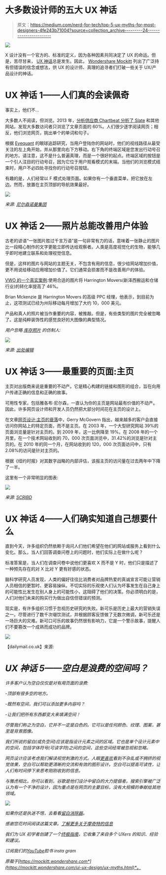 # 大多数设计师的五大 UX 神话

> 原文：<https://medium.com/nerd-for-tech/top-5-ux-myths-for-most-designers-4fe243b71004?source=collection_archive---------24----------------------->

![](img/85fc1ecd0d647e05182692b63c1b2548.png)

X 设计没有一个官方的、标准的定义，因为各种因素共同决定了 UX 的命运。但是，苦尽甘来， [UX 神话](https://bit.ly/3l5CzVl)总是发生。因此， [Wondershare Mockitt](https://bit.ly/3ewCXuz) 列出了广泛持有但错误的信念或想法，供 UX 的设计师、真理的追寻者们打破一些关于 UX/产品设计的神话。

# UX 神话 1——人们真的会读佩奇

事实上，他们不…

大多数人不阅读，但浏览。2013 年，[分析供应商 Chartbeat 分析了 Slate](https://blog.hubspot.com/marketing/most-people-arent-reading-to-the-end-of-your-posts) 和其他网站，发现大多数访问者只浏览了文章页面的 60%。人们很少逐字阅读网页；相反，他们浏览网页，挑出单个的单词和句子。

根据 [Eyequant](https://www.eyequant.com/) 的眼球追踪研究，当用户登陆你的网站时，他们的视线路径从最受关注的左上角开始，并从那里向右下方移动。右下角的终端区域是您发出行动号召的地方。请注意，这不是什么普遍真理，而是一个很好的起点。终端区域的按钮是一个引人注目的行动号召，因为它位于用户观看模式的末端。当他们的浏览模式结束时，用户不必四处寻找你的行动号召按钮。

有趣的是，人们经常以 F 模式处理页面。如果你有一个垂直菜单，把它放在左边。然而，放置在主页顶部的导航效果最好。

![](img/39fb70a8ae30046dffa34920520d6c08.png)

*来源:* [*尼尔森诺曼集团*](https://www.nngroup.com/articles/f-shaped-pattern-reading-web-content/)

# UX 神话 2——照片总能改善用户体验

古老的谚语“一张图片胜过千言万语”是一句非常有力的话，意味着一张静止的图片比一段精心制作的文字更能立即传达给观察者。人类是高度视觉化的生物，能够几乎即时地建立联系和处理视觉信息。

但是，这样的图片与网站的主题无关，不包含有用的信息，很少给网站增加价值，更不用说给移动应用增加价值了。它们通常会损害而不是改善用户的体验。

[VWO 的一个真实案例](https://vwo.com/success-stories/spectrum/):使用合适的图片将 Harrington Movers(新泽西搬运和仓储行业)的转化率提高了 46%。

Brian Mckenzie 是 Harrington Movers 的高级 PPC 经理，他表示，到目前为止，这项测试已经为州际移动每月增加了大约 10，000 美元。

产品和真人的照片被当作重要的内容，被推敲。但是，有些类型的图片完全被忽略了。这是纯粹装饰性的感觉良好的大图像的典型情况。

*用户忽略* [*库存照片*](https://aphotoeditor.com/2010/11/09/generic-photography-ignored-online/) *的仿制人:*

![](img/0fe54ddb55b8059e492547dddb776fc3.png)

*来源:* [*出处编辑*](https://aphotoeditor.com/2010/11/09/generic-photography-ignored-online/)

# UX 神话 3——最重要的页面:主页

主页对出版商来说是重要的不动产。它是精心构建的链接和图形的组合，旨在向用户传递正确的信息和正确的故事。

可用性专家，包括雅各布·尼尔森，一直认为你的主页是网站最有价值的不动产。因此，许多网页设计师和开发人员仍然把大部分时间花在主页的设计上。

在文章[网页设计:主页的衰落](https://www.cmswire.com/cms/web-engagement/web-design-the-decline-of-the-homepage-007269.php)中，Gerry McGovern 指出，越来越多的客户会直接访问你网站上的特定页面，而不是主页。在 2003 年，一个大型研究网站 39%的页面浏览量是针对主页的。到 2009 年，这一比例降至 19%。在 2008 年的一个月里，在一个技术网站收到的 70，000 次页面浏览中，31.42%的浏览是针对主页的。在 2010 年的同一个月，在网站收到的 120，000 次页面访问中，只有 2.08%的访问是针对主页的。

根据《纽约时报》对其数字战略的内部评估，该报主页的访问量在过去两年中下降了一半。

这里有一个非常明显的图表:

![](img/94e2b7bef2517c9e49b5abd7ddb1c342.png)

*来源:* [*SCRIBD*](https://www.scribd.com/doc/224332847/NYT-Innovation-Report-2014)

# UX 神话 4——人们确实知道自己想要什么

直到今天，许多组织仍然依赖于询问人们他们希望在他们的网站或服务上看到什么变化。那么，当人们回答调查问卷上的问题时，他们实际上在做什么呢？

标准答案是，当人们在调查问卷中说他们更喜欢 X 而不是 Y 时，他们只是描述了一种预先存在的对 X 比对 Y 更有好感的状态。

脑科学研究人员发现，人类的偏好往往比消费者对品牌热爱的真诚宣言可能让营销人员相信的更暂时、更容易操纵。不切实际的乐观使人们认为坏事发生在自己身上的可能性比发生在别人身上的可能性小，这阻碍了他们的决策。你必须明白的是，人们对他们未来的购买行为做出自信但错误的预测。

现实是，有许多组织习惯于忽视历史研究的失败。新可乐是历史上最大的营销失误之一。尽管进行了数千次啜饮测试，并根据顾客反馈做了无数次微调，新可乐还是一场巨大的灾难。新可口可乐的故事仍然很有影响力，它是一个警示故事，提醒人们不要篡改一个成熟而成功的品牌。

![](img/943d716ff1d984a0c883f1100ee66828.png)

【dailymail.co.uk】来源:[](https://www.dailymail.co.uk/news/article-7054445/New-Coke-worst-marketing-blunder-Coca-Colas-history-makes-comeback.html)

# *UX 神话 5——空白是浪费的空间吗？*

*许多客户认为空白仅仅是对有用页面的浪费:*

*-顶部有很多空的地方。*

*-既然有空间，我们可以添加更多内容吗？*

*-让我们把所有东西都变大来填满空间！*

*尽管我们称之为空白，它并不一定是白色的。它可以是任何颜色、纹理、图案，甚至是背景图像。*

*我们所说的留白(或负空间)应该是指设计元素之间的区域。它也是单个设计元素中的空间，包括字体符号(可读字符)之间的空间，这些空间经常被忽视和忽略。*

*网页设计应该考虑我们解读视觉刺激的方式。人眼[更喜欢](https://www.studio98.com/why-negative-space-is-positive-space/)看到不杂乱或不拥挤的视觉效果，空白可以帮助更清晰的交流和有效的图形设计。空白可以提高可读性，让人们有时间停下来思考刚刚收到的信息。*

*与雅虎相比，你可以看到，谷歌是他们设计中留白的大力提倡者。搜索引擎被广泛认为有一个干净的设计，因为重点是在网页的主要目标，没有大规模的奉献给其他领域。*

*![](img/72070b35b7a1c9b2a34478b30d78720c.png)*

*如果你还是执迷不悟，去看看[留白消除器](https://www.youtube.com/watch?v=ht-f2QH4KE4)。*

*感谢您花时间阅读这篇文章。[了解更多关于摩奇特的信息](https://bit.ly/3ewCXuz)*

*我们为 UX 初学者创建了一个[终极指南](https://bit.ly/2OLPPlW)，它收集了来自多个 UXers 的知识、经验和建议。*

*订阅我们的[YouTube](https://www.youtube.com/channel/UCESxamaRS8nOGpWYvP1VSqA)脸书 insta gram*

**原载于*[*https://mockitt.wondershare.com*](https://mockitt.wondershare.com/ui-ux-design/ux-myths.html)*。**